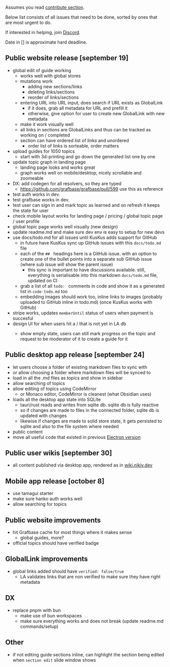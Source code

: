 Assumes you read [contribute section](../readme.md#contribute).

Below list consists of all issues that need to be done, sorted by ones that are most urgent to do.

If interested in helping, join [Discord](https://discord.com/invite/bxtD8x6aNF).

Date in [] is approximate hard deadline.

## Public website release [september 19]

- global edit of guide working
    - works well with global stores
    - mutations work
        - adding new sections/links
        - deleting links/sections
        - reorder of links/sections
    - entering URL into URL input, does search if URL exists as GlobalLink
        - if it does, grab all metadata for URL and prefill it
        - otherwise, give option for user to create new GlobalLink with new metadata
    - make it work visually well
    - all links in sections are GlobalLinks and thus can be tracked as working on / completed
    - section can have ordered list of links and unordered
        - order list of links is sorteable, order matters
- upload guides for 1050 topics
    - start with 3d-printing and go down the generated list one by one
- update topic graph in landing page
    - landing page looks and works great
    - graph works well on mobile/desktop, nicely scrollable and zoomeable
- DX: add codegen for all resolvers, so they are typed
    - https://github.com/grafbase/grafbase/pull/599 use this as reference
- test auth works in dev.
- test grafbase works in dev.
- test user can sign in and mark topic as learned and on refresh it keeps the state for user
- check mobile layout works for landing page / pricing / global topic page / user profile
- global topic page works well visually (new design)
- update readme.md and make sure dev env is easy to setup for new devs
- use docs/todo.md for all issues until KusKus adds support for GitHub
    - in future have KusKus sync up GitHub issues with this `docs/todo.md` file
    - each of the `## ` headings here is a GitHub issue. with an option to create one of the bullet points into a separate sub GitHub issue (where sub issue will show the parent issue)
        - this sync is important to have discussions available. still, everything is serialisable into this markdown `docs/todo.md` file, updated on CI
    - grab a list of all `todo: ` comments in code and show it as a generated list in `code-todo.md` too
    - embedding images should work too, inline links to images (probably uploaded to GitHub inline in todo.md) (once KusKus works with GitHub)
- stripe works, updates `memberUntil` status of users when payment is succesful
- design UI for when users hit a /<topic> that is not yet in LA db
    - show empty state, users can still mark progress on the topic and request to be moderator of it to create a guide for it

## Public desktop app release [september 24]

- let users choose a folder of existing markdown files to sync with
- or allow choosing a folder where markdown files will be synced to
- load in all the .md files as topics and show in sidebar
- allow searching of topics
- allow editing of topics using CodeMirror
    - or Monaco editor, CodeMirror is cleanest (what Obsidian uses)
- loads all the desktop app state into SQLite
    - tauri/rust reads and writes from sqlite db. sqlite db is fully reactive
    - so if changes are made to files in the connected folder, sqlite db is updated with changes
   - likewise if changes are made to solid store state, it gets persisted to sqlite and also to the file system where needed
- public content
- move all useful code that existed in previous [Electron version](https://github.com/learn-anything/electron-version)

## Public user wikis [september 30]

- all content published via desktop app, rendered as in [wiki.nikiv.dev](https://wiki.nikiv.dev)

## Mobile app release [october 8]

- use tamagui starter
- make sure hanko auth works well
- allow searching for topics

## Public website improvements

- hit Grafbase cache for most things where it makes sense
    - global guides, more?
- official topics should have verified badge

## GlobalLink improvements

- global links added should have `verified: false/true`
    - LA validates links that are non verified to make sure they have right metadata

## DX

- replace pnpm with bun
    - make use of bun workspaces
    - make sure everything works and does not break (update readme.md commands/setup)

## Other

- if not editing guide sections inline, can highlight the section being edited when `section edit` slide window shows
